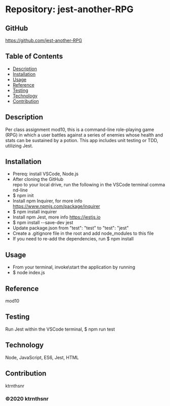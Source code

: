 # Repository: jest-another-RPG

## GitHub 
https://github.com/jest-another-RPG


## Table of Contents
* [Description](#description)
* [Installation](#installation)
* [Usage](#usage)
* [Reference](#reference)
* [Testing](#testing)
* [Technology](#technology)
* [Contribution](#contribution)

## Description
Per class assignment mod10, this is a command-line role-playing game (RPG) in which a user battles against a series of enemies whose health and stats can be sustained by a potion. This app includes unit testing or TDD, utilizing Jest.

## Installation
- Prereq: install VSCode, Node.js
- After cloning the GitHub repo to your local drive, run the following in the VSCode terminal command-line
- $ npm init
- Install npm Inquirer, for more info https://www.npmjs.com/package/inquirer
- $ npm install inquirer
- Install npm Jest, more info https://jestjs.io
- $ npm install --save-dev jest
- Update package.json from "test": "test" to "test": "jest" 
- Create a .gitignore file in the root and add node_modules to this file
- If you need to re-add the dependencies, run $ npm install

## Usage
* From your terminal, invoke\start the application by running 
* $ node index.js

## Reference
mod10

## Testing
Run Jest within the VSCode terminal, $ npm run test

## Technology
Node, JavaScript, ES6, Jest, HTML

## Contribution
ktrnthsnr

### ©️2020 ktrnthsnr

